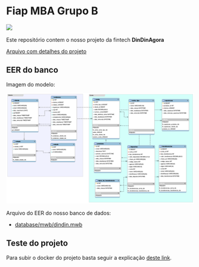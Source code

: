 # Fiap MBA Grupo B

[<img src="https://i.promobit.com.br/268/687551020216058046662025179492.png">](https://www.fiap.com.br/live/mba/mba-em-artificial-intelligence-e-machine-learning)

Este repositório contem o nosso projeto da fintech **DinDinAgora**

[Arquivo com detalhes do projeto](/arquivosMateria/projeto_integrado_MBA_IAML_2022_Arq_Dados_Relacional.pdf)

## EER do banco

Imagem do modelo:

[<img src="/database/EER2.png">](/database/EER2.png)

Arquivo do EER do nosso banco de dados:

- [database/mwb/dindin.mwb](/database/mwb)

## Teste do projeto

Para subir o docker do projeto basta seguir a explicação [deste link](/database/docker).
